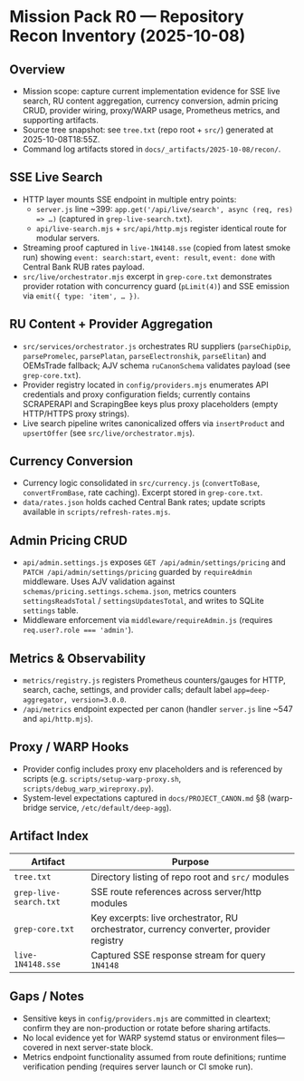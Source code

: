 # Mission Pack R0 — Repository Recon Inventory (2025-10-08)

## Overview
- Mission scope: capture current implementation evidence for SSE live search, RU content aggregation, currency conversion, admin pricing CRUD, provider wiring, proxy/WARP usage, Prometheus metrics, and supporting artifacts.
- Source tree snapshot: see `tree.txt` (repo root + `src/`) generated at 2025-10-08T18:55Z.
- Command log artifacts stored in `docs/_artifacts/2025-10-08/recon/`.

## SSE Live Search
- HTTP layer mounts SSE endpoint in multiple entry points:
  - `server.js` line ~399: `app.get('/api/live/search', async (req, res) => …)` (captured in `grep-live-search.txt`).
  - `api/live-search.mjs` + `src/api/http.mjs` register identical route for modular servers.
- Streaming proof captured in `live-1N4148.sse` (copied from latest smoke run) showing `event: search:start`, `event: result`, `event: done` with Central Bank RUB rates payload.
- `src/live/orchestrator.mjs` excerpt in `grep-core.txt` demonstrates provider rotation with concurrency guard (`pLimit(4)`) and SSE emission via `emit({ type: 'item', … })`.

## RU Content + Provider Aggregation
- `src/services/orchestrator.js` orchestrates RU suppliers (`parseChipDip`, `parsePromelec`, `parsePlatan`, `parseElectronshik`, `parseElitan`) and OEMsTrade fallback; AJV schema `ruCanonSchema` validates payload (see `grep-core.txt`).
- Provider registry located in `config/providers.mjs` enumerates API credentials and proxy configuration fields; currently contains SCRAPERAPI and ScrapingBee keys plus proxy placeholders (empty HTTP/HTTPS proxy strings).
- Live search pipeline writes canonicalized offers via `insertProduct` and `upsertOffer` (see `src/live/orchestrator.mjs`).

## Currency Conversion
- Currency logic consolidated in `src/currency.js` (`convertToBase`, `convertFromBase`, rate caching). Excerpt stored in `grep-core.txt`.
- `data/rates.json` holds cached Central Bank rates; update scripts available in `scripts/refresh-rates.mjs`.

## Admin Pricing CRUD
- `api/admin.settings.js` exposes `GET /api/admin/settings/pricing` and `PATCH /api/admin/settings/pricing` guarded by `requireAdmin` middleware. Uses AJV validation against `schemas/pricing.settings.schema.json`, metrics counters `settingsReadsTotal` / `settingsUpdatesTotal`, and writes to SQLite `settings` table.
- Middleware enforcement via `middleware/requireAdmin.js` (requires `req.user?.role === 'admin'`).

## Metrics & Observability
- `metrics/registry.js` registers Prometheus counters/gauges for HTTP, search, cache, settings, and provider calls; default label `app=deep-aggregator, version=3.0.0`.
- `/api/metrics` endpoint expected per canon (handler `server.js` line ~547 and `api/http.mjs`).

## Proxy / WARP Hooks
- Provider config includes proxy env placeholders and is referenced by scripts (e.g. `scripts/setup-warp-proxy.sh`, `scripts/debug_warp_wireproxy.py`).
- System-level expectations captured in `docs/PROJECT_CANON.md` §8 (warp-bridge service, `/etc/default/deep-agg`).

## Artifact Index
| Artifact | Purpose |
| --- | --- |
| `tree.txt` | Directory listing of repo root and `src/` modules |
| `grep-live-search.txt` | SSE route references across server/http modules |
| `grep-core.txt` | Key excerpts: live orchestrator, RU orchestrator, currency converter, provider registry |
| `live-1N4148.sse` | Captured SSE response stream for query `1N4148` |

## Gaps / Notes
- Sensitive keys in `config/providers.mjs` are committed in cleartext; confirm they are non-production or rotate before sharing artifacts.
- No local evidence yet for WARP systemd status or environment files—covered in next server-state block.
- Metrics endpoint functionality assumed from route definitions; runtime verification pending (requires server launch or CI smoke run).
